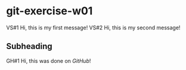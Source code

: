 # git-exercise-w01

VS#1 Hi, this is my first message!
VS#2 Hi, this is my second message!

## Subheading
GH#1 Hi, this was done on *GitHub*!

